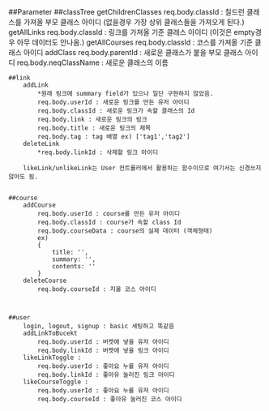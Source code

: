 ##Parameter
	##classTree
		getChildrenClasses
			req.body.classId : 칠드런 클래스를 가져올 
			부모 클래스 아이디 (없을경우 가장 상위 클래스들을 가져오게 된다.)
		getAllLinks
			req.body.classId : 링크를 가져올 기준 클래스 아이디 (이것은 empty경우 아무 데이터도 안나옴.)
		getAllCourses
			req.body.classId : 코스를 가져올 기준 클래스 아이디
		addClass 
			req.body.parentId : 새로운 클래스가 붙을 부모 클래스 아이디
			req.body.neqClassName : 새로운 클래스의 이름

	##link
		addLink
			*원래 링크에 summary field가 있으나 일단 구현하지 않았음.
			req.body.userId : 새로운 링크를 만든 유저 아이디
			req.body.classId : 새로운 링크가 속할 클래스의 Id
			req.body.link : 새로운 링크의 링크 
			req.body.title : 새로운 링크의 제목
			req.body.tag : tag 배열 ex) ['tag1','tag2']
		deleteLink 
			*req.body.linkId : 삭제할 링크 아이디

		likeLink/unlikeLink는 User 컨트롤러에서 활용하는 함수이므로 여기서는 신경쓰지 않아도 됨.


	##course
		addCourse 
			req.body.userId : course를 만든 유저 아이디
			req.body.classId : course가 속할 class Id
			req.body.courseData : course의 실제 데이터 (객체형태)
			ex)
			{ 
				title: '',
				summary: '',
				contents: ''
			}
		deleteCourse
			req.body.courseId : 지울 코스 아이디



	##user
		login, logout, signup : basic 세팅하고 똑같음
		addLinkToBucekt 
			req.body.userId : 버켓에 넣을 유저 아이디
			req.body.linkId : 버켓에 넣을 링크 아이디
		likeLinkToggle :
			req.body.userId : 좋아요 누를 유저 아이디
			req.body.linkId : 좋아유 눌러진 링크 아이디
		likeCourseToggle :
			req.body.userId : 좋아요 누를 유저 아이디
			req.body.courseId : 좋아유 눌러진 코스 아이디

